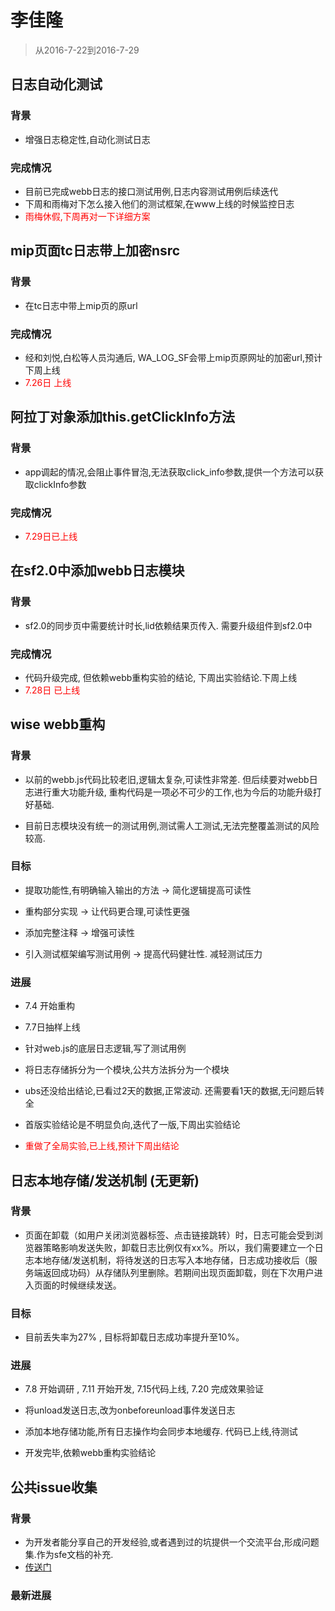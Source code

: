 # 李佳隆

> 从2016-7-22到2016-7-29


## 日志自动化测试

### 背景


* 增强日志稳定性,自动化测试日志


### 完成情况

* <span>目前已完成webb日志的接口测试用例,日志内容测试用例后续迭代</span>
* <span>下周和雨梅对下怎么接入他们的测试框架,在www上线的时候监控日志</span>
* <span style="color:red;">雨梅休假,下周再对一下详细方案</span>

## mip页面tc日志带上加密nsrc

### 背景

* 在tc日志中带上mip页的原url


### 完成情况

* <span>经和刘悦,白松等人员沟通后, WA_LOG_SF会带上mip页原网址的加密url,预计下周上线</span>
* <span style="color:red;">7.26日 上线</span>

## 阿拉丁对象添加this.getClickInfo方法

### 背景

* app调起的情况,会阻止事件冒泡,无法获取click_info参数,提供一个方法可以获取clickInfo参数

### 完成情况

* <span style="color:red;">7.29日已上线</span>


## 在sf2.0中添加webb日志模块

### 背景

* sf2.0的同步页中需要统计时长,lid依赖结果页传入. 需要升级组件到sf2.0中


### 完成情况

* <span>代码升级完成, 但依赖webb重构实验的结论, 下周出实验结论.下周上线</span>
* <span style="color:red;">7.28日 已上线</span>

## wise webb重构

### 背景

* 以前的webb.js代码比较老旧,逻辑太复杂,可读性非常差. 但后续要对webb日志进行重大功能升级, 重构代码是一项必不可少的工作,也为今后的功能升级打好基础.

* 目前日志模块没有统一的测试用例,测试需人工测试,无法完整覆盖测试的风险较高.

### 目标

* 提取功能性,有明确输入输出的方法 -> 简化逻辑提高可读性

* 重构部分实现 -> 让代码更合理,可读性更强

* 添加完整注释 -> 增强可读性

* 引入测试框架编写测试用例 -> 提高代码健壮性. 减轻测试压力

### 进展

* 7.4 开始重构

* 7.7日抽样上线 

* <span>针对web.js的底层日志逻辑,写了测试用例</span>

* <span>将日志存储拆分为一个模块,公共方法拆分为一个模块</span>

* <span> ubs还没给出结论,已看过2天的数据,正常波动. 还需要看1天的数据,无问题后转全</span>

* <span>首版实验结论是不明显负向,迭代了一版,下周出实验结论</span>

* <span style="color:red;">重做了全局实验,已上线,预计下周出结论</span>


## 日志本地存储/发送机制 (无更新)

### 背景

* 页面在卸载（如用户关闭浏览器标签、点击链接跳转）时，日志可能会受到浏览器策略影响发送失败，卸载日志比例仅有xx%。所以，我们需要建立一个日志本地存储/发送机制，将待发送的日志写入本地存储，日志成功接收后（服务端返回成功码）从存储队列里删除。若期间出现页面卸载，则在下次用户进入页面的时候继续发送。

### 目标 

* 目前丢失率为27% , 目标将卸载日志成功率提升至10%。

### 进展

* 7.8 开始调研 , 7.11 开始开发, 7.15代码上线, 7.20 完成效果验证

* <span>将unload发送日志,改为onbeforeunload事件发送日志</span>

* <span>添加本地存储功能,所有日志操作均会同步本地缓存. 代码已上线,待测试</span>

* <span>开发完毕,依赖webb重构实验结论</span>


## 公共issue收集

### 背景

* 为开发者能分享自己的开发经验,或者遇到过的坑提供一个交流平台,形成问题集.作为sfe文档的补充.
* [传送门](http://gitlab.baidu.com/psfe/ala-duty-case/issues)

### 最新进展

